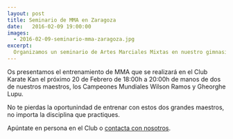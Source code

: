 ```yaml
---
layout: post
title: Seminario de MMA en Zaragoza
date:   2016-02-09 19:00:00
images:
  - 2016-02-09-seminario-mma-zaragoza.jpg
excerpt:
  Organizamos un seminario de Artes Marciales Mixtas en nuestro gimnasio
---
```

Os presentamos el entrenamiento de MMA que se realizará en el Club Karate Kan el
próximo 20 de Febrero de 18:00h a 20:00h de manos de dos de nuestros maestros, los
Campeones Mundiales Wilson Ramos y Gheorghe Lupu.


No te pierdas la oportunindad de entrenar con estos dos grandes maestros, no
importa la disciplina que practiques.

Apúntate en persona en el Club o [contacta con nosotros](/contacto.html).
